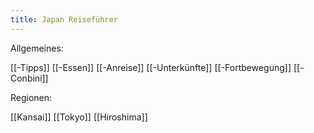 ```yaml
---
title: Japan Reiseführer
---
```

Allgemeines:

[[-Tipps]]
[[-Essen]]
[[-Anreise]]
[[-Unterkünfte]]
[[-Fortbewegung]]
[[-Conbini]] 

Regionen: 

[[Kansai]]
[[Tokyo]]
[[Hiroshima]]
